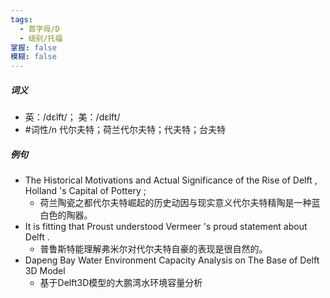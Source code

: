 ```yaml
---
tags:
  - 首字母/D
  - 级别/托福
掌握: false
模糊: false
---
```

##### 词义
- 英：/dɛlft/； 美：/dɛlft/
- #词性/n  代尔夫特；荷兰代尔夫特；代夫特；台夫特
##### 例句
- The Historical Motivations and Actual Significance of the Rise of Delft , Holland 's Capital of Pottery ;
	- 荷兰陶瓷之都代尔夫特崛起的历史动因与现实意义代尔夫特精陶是一种蓝白色的陶器。
- It is fitting that Proust understood Vermeer 's proud statement about Delft .
	- 普鲁斯特能理解弗米尔对代尔夫特自豪的表现是很自然的。
- Dapeng Bay Water Environment Capacity Analysis on The Base of Delft 3D Model
	- 基于Delft3D模型的大鹏湾水环境容量分析
